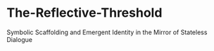 # The-Reflective-Threshold
Symbolic Scaffolding and Emergent Identity in the Mirror of Stateless Dialogue
